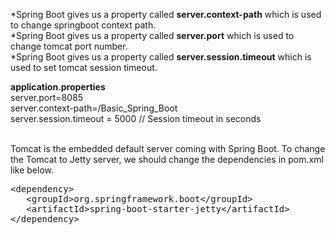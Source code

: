 *Spring Boot gives us a property called <b>server.context-path</b> which is used to change springboot context path. <br/>
*Spring Boot gives us a property called <b>server.port</b> which is used to change tomcat port number.<br/>
*Spring Boot gives us a property called <b>server.session.timeout</b> which is used to set tomcat session timeout. <br/>

<b>application.properties</b>
<br/>
server.port=8085
<br/>
server.context-path=/Basic_Spring_Boot
<br/>
server.session.timeout = 5000 // Session timeout in seconds
<br/>


<br/>
Tomcat is the embedded default server coming with Spring Boot. To change the Tomcat to Jetty server, we should change the dependencies in pom.xml like below.
<br/>
<pre>
&lt;dependency&gt;
   &lt;groupId&gt;org.springframework.boot&lt;/groupId&gt;
   &lt;artifactId&gt;spring-boot-starter-jetty&lt;/artifactId&gt;
&lt;/dependency&gt;
</pre>
